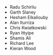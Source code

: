 - Radu Schirliu
- Garth Slaney
- Hesham Elkaliouby
- Alan Iturriza 
- Chris Kwiatkowski
- Ryan Ittyipe
- Shamis Ali
- Richard Lee
- Kieran Wood
